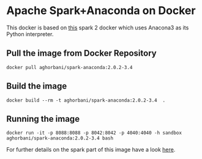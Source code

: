 # Apache Spark+Anaconda on Docker 

This docker is based on [this](https://hub.docker.com/r/aghorbani/docker-spark) spark 2 docker which uses Anacona3 as its Python interpreter.

## Pull the image from Docker Repository

```
docker pull aghorbani/spark-anaconda:2.0.2-3.4
```

## Build the image

```
docker build --rm -t aghorbani/spark-anaconda:2.0.2-3.4  .
```

## Running the image

```
docker run -it -p 8088:8088 -p 8042:8042 -p 4040:4040 -h sandbox aghorbani/spark-anaconda:2.0.2-3.4 bash
```

For further details on the spark part of this image have a look [here](https://hub.docker.com/r/aghorbani/docker-spark).
